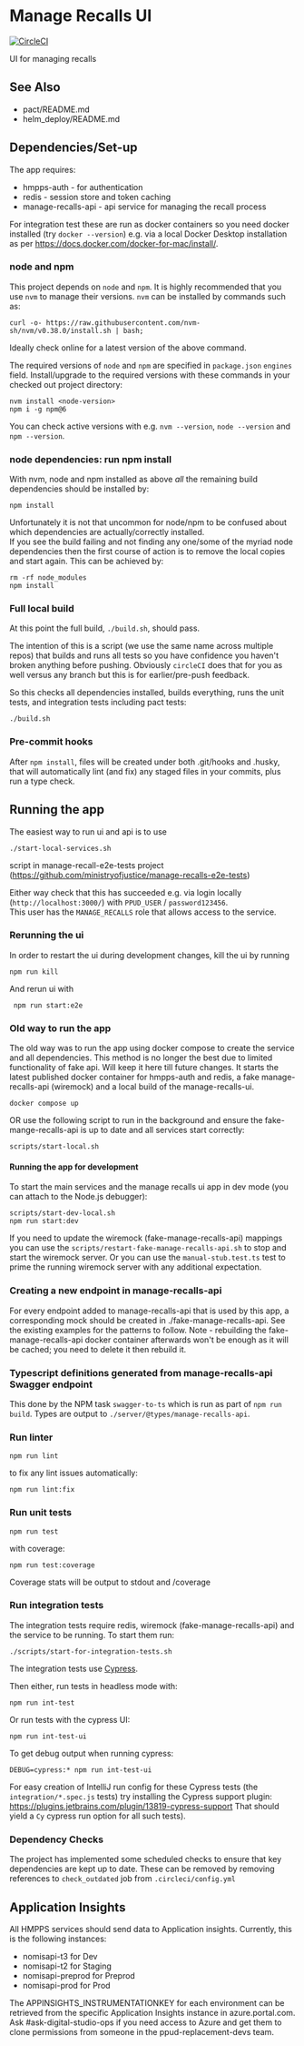 # Manage Recalls UI

[![CircleCI](https://circleci.com/gh/ministryofjustice/manage-recalls-ui/tree/main.svg?style=svg)](https://circleci.com/gh/ministryofjustice/manage-recalls-ui)

UI for managing recalls

## See Also
* pact/README.md
* helm_deploy/README.md

## Dependencies/Set-up
The app requires:
* hmpps-auth - for authentication
* redis - session store and token caching
* manage-recalls-api - api service for managing the recall process

For integration test these are run as docker containers so you need docker installed (try `docker --version`)
e.g. via a local Docker Desktop installation as per https://docs.docker.com/docker-for-mac/install/.

### node and npm
This project depends on `node` and `npm`.
It is highly recommended that you use `nvm` to manage their versions.
`nvm` can be installed by commands such as:

```curl -o- https://raw.githubusercontent.com/nvm-sh/nvm/v0.38.0/install.sh | bash;```

Ideally check online for a latest version of the above command.

The required versions of `node` and `npm` are specified in `package.json` `engines` field.
Install/upgrade to the required versions with these commands in your checked out project directory:
```
nvm install <node-version>
npm i -g npm@6
```

You can check active versions with e.g. `nvm --version`, `node --version` and `npm --version`.

### node dependencies: run npm install

With nvm, node and npm installed as above *all* the remaining build dependencies should be installed by:
```
npm install
```

Unfortunately it is not that uncommon for node/npm to be confused about which dependencies are actually/correctly
installed.  
If you see the build failing and not finding any one/some of the myriad node dependencies then the first course of
action is to remove the local copies and start again.  This can be achieved by:
```
rm -rf node_modules
npm install
```

### Full local build
At this point the full build, `./build.sh`, should pass.

The intention of this is
a script (we use the same name across multiple repos) that builds and runs all tests so you have confidence
you haven't broken anything before pushing.  Obviously `circleCI` does that for you as
well versus any branch but this is for earlier/pre-push feedback.

So this checks all dependencies installed, builds everything, runs the unit tests,
and integration tests including pact tests:

`./build.sh`

### Pre-commit hooks
After `npm install`, files will be created under both .git/hooks and .husky, that will automatically lint (and fix) any staged files in your commits, plus run a type check.

## Running the app
The easiest way to run ui and api is to use

`./start-local-services.sh`

script in manage-recall-e2e-tests project (https://github.com/ministryofjustice/manage-recalls-e2e-tests)

Either way check that this has succeeded e.g. via login locally (`http://localhost:3000/`)
with `PPUD_USER` / `password123456`.  
This user has the `MANAGE_RECALLS` role that allows access to the service.

### Rerunning the ui 
In order to restart the ui during development changes, kill the ui by running

`npm run kill`

And rerun ui with

` npm run start:e2e`

### Old way to run the app
The old way was to run the app using docker compose to create the service and all dependencies.
This method is no longer the best due to limited functionality of fake api. Will keep it here till future changes.
It starts the latest published docker container for hmpps-auth and redis, a fake manage-recalls-api (wiremock) and a local build of the manage-recalls-ui.

`docker compose up`

OR use the following script to run in the background and ensure the fake-mange-recalls-api is up to date and all services start correctly:

`scripts/start-local.sh`

#### Running the app for development

To start the main services and the manage recalls ui app in dev mode (you can attach to the Node.js debugger):

```
scripts/start-dev-local.sh
npm run start:dev
```

If you need to update the wiremock (fake-manage-recalls-api) mappings you can use the `scripts/restart-fake-manage-recalls-api.sh`
to stop and start the wiremock server.  Or you can use the `manual-stub.test.ts` test to prime the running wiremock server
with any additional expectation.

### Creating a new endpoint in manage-recalls-api
For every endpoint added to manage-recalls-api that is used by this app, a corresponding mock should be created in ./fake-manage-recalls-api. See the existing examples for the patterns to follow.
Note - rebuilding the fake-manage-recalls-api docker container afterwards won't be enough as it will be cached; you need to delete it then rebuild it.

### Typescript definitions generated from manage-recalls-api Swagger endpoint
This done by the NPM task `swagger-to-ts` which is run as part of `npm run build`.
Types are output to `./server/@types/manage-recalls-api`.

### Run linter

`npm run lint`

to fix any lint issues automatically:

`npm run lint:fix`

### Run unit tests

`npm run test`

with coverage:

`npm run test:coverage`

Coverage stats will be output to stdout and /coverage

### Run integration tests

The integration tests require redis, wiremock (fake-manage-recalls-api) and the service to be running.  To start them run:

`./scripts/start-for-integration-tests.sh`

The integration tests use [Cypress](https://docs.cypress.io/).

Then either, run tests in headless mode with:

`npm run int-test`

Or run tests with the cypress UI:

`npm run int-test-ui`

To get debug output when running cypress:

`DEBUG=cypress:* npm run int-test-ui`

For easy creation of IntelliJ run config for these Cypress tests
(the `integration/*.spec.js` tests) try installing the Cypress support plugin: https://plugins.jetbrains.com/plugin/13819-cypress-support
That should yield a `Cy` cypress run option for all such tests).

### Dependency Checks

The project has implemented some scheduled checks to ensure that key dependencies are kept up to date.
These can be removed by removing references to `check_outdated` job from `.circleci/config.yml`

## Application Insights

All HMPPS services should send data to Application insights.  Currently, this is the following instances:
- nomisapi-t3 for Dev
- nomisapi-t2 for Staging
- nomisapi-preprod for Preprod
- nomisapi-prod for Prod

The APPINSIGHTS_INSTRUMENTATIONKEY for each environment can be retrieved from the specific Application Insights instance in azure.portal.com.
Ask #ask-digital-studio-ops if you need access to Azure and get them to clone permissions from someone in the ppud-replacement-devs team.